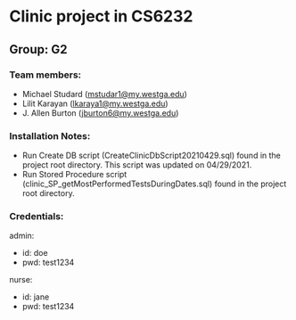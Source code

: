 # Clinic project in CS6232

## Group: G2

### Team members:

- Michael Studard (mstudar1@my.westga.edu)
- Lilit Karayan (lkaraya1@my.westga.edu)
- J. Allen Burton (jburton6@my.westga.edu)

### Installation Notes:

- Run Create DB script (CreateClinicDbScript20210429.sql) found in the project root directory.  This script was updated on 04/29/2021.
- Run Stored Procedure script (clinic_SP_getMostPerformedTestsDuringDates.sql) found in the project root directory.

### Credentials:

admin:

- id: doe
- pwd: test1234

nurse:

- id: jane
- pwd: test1234
